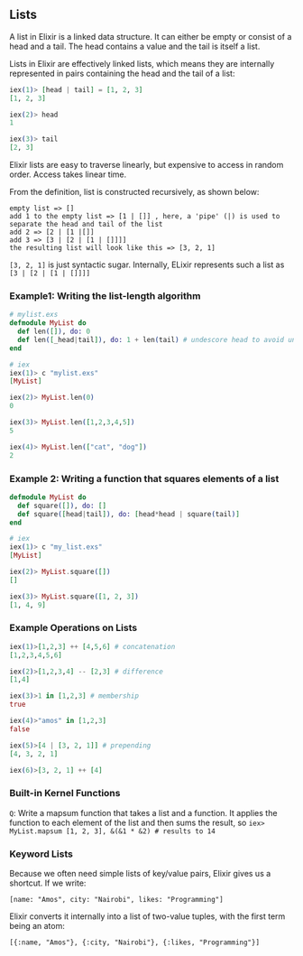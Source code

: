 ## Lists

A list in Elixir is a linked data structure.
It can either be empty or consist of a head and a tail. The head contains a value and the tail is itself a list.

Lists in Elixir are effectively linked lists, which means they are internally represented in pairs containing the head and the tail of a list:

```elixir
iex(1)> [head | tail] = [1, 2, 3]
[1, 2, 3]

iex(2)> head
1

iex(3)> tail
[2, 3]
```

Elixir lists are easy to traverse linearly, but expensive to access in random order. Access takes linear time.

From the definition, list is constructed recursively, as shown below:

```
empty list => []
add 1 to the empty list => [1 | []] , here, a 'pipe' (|) is used to separate the head and tail of the list
add 2 => [2 | [1 |[]]
add 3 => [3 | [2 | [1 | []]]]
the resulting list will look like this => [3, 2, 1]
```

`[3, 2, 1]` is just syntactic sugar. Internally, ELixir represents such a list as `[3 | [2 | [1 | []]]]`

### Example1: Writing the list-length algorithm

```elixir
# mylist.exs
defmodule MyList do
  def len([]), do: 0
  def len([_head|tail]), do: 1 + len(tail) # undescore head to avoid unused variable warning
end

# iex
iex(1)> c "mylist.exs"
[MyList]

iex(2)> MyList.len(0)
0

iex(3)> MyList.len([1,2,3,4,5])
5

iex(4)> MyList.len(["cat", "dog"])
2
```

### Example 2: Writing a function that squares elements of a list

```elixir
defmodule MyList do
  def square([]), do: []
  def square([head|tail]), do: [head*head | square(tail)]
end

# iex
iex(1)> c "my_list.exs"
[MyList]

iex(2)> MyList.square([])
[]

iex(3)> MyList.square([1, 2, 3])
[1, 4, 9]
```

### Example Operations on Lists

```elixir
iex(1)>[1,2,3] ++ [4,5,6] # concatenation
[1,2,3,4,5,6]

iex(2)>[1,2,3,4] -- [2,3] # difference
[1,4]

iex(3)>1 in [1,2,3] # membership
true

iex(4)>"amos" in [1,2,3]
false

iex(5)>[4 | [3, 2, 1]] # prepending
[4, 3, 2, 1]

iex(6)>[3, 2, 1] ++ [4]
```

### Built-in Kernel Functions

`Q`: Write a mapsum function that takes a list and a function. It applies the function to each element of the list and then sums the result, so
`iex> MyList.mapsum [1, 2, 3], &(&1 * &2) # results to 14`

### Keyword Lists

Because we often need simple lists of key/value pairs, Elixir gives us a shortcut. If we write:

`[name: "Amos", city: "Nairobi", likes: "Programming"] `

Elixir converts it internally into a list of two-value tuples, with the first term being an atom:

`[{:name, "Amos"}, {:city, "Nairobi"}, {:likes, "Programming"}]`
